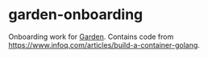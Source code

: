 # garden-onboarding

Onboarding work for [Garden](https://github.com/cloudfoundry/garden-runc-release).
Contains code from https://www.infoq.com/articles/build-a-container-golang.
